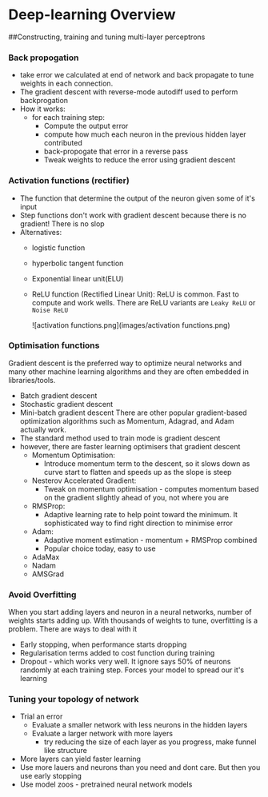 # Deep-learning Overview
##Constructing, training and tuning multi-layer perceptrons
### Back propogation
- take error we calculated at end of network and back propagate to tune weights in each connection.
- The gradient descent with reverse-mode autodiff used to perform backprogation
- How it works:
    - for each training step:
        - Compute  the output error
        - compute how much each neuron in the previous hidden layer contributed
        - back-propogate that error in a reverse pass
        - Tweak weights to reduce the error using gradient descent
### Activation functions (rectifier)
- The function that determine the output of the neuron given some of it's input
- Step functions don't work with gradient descent because there is no gradient! There is no slop
- Alternatives:
    - logistic function
    - hyperbolic tangent function
    - Exponential linear unit(ELU)
    - ReLU function (Rectified Linear Unit): 
      ReLU is common. Fast to compute and work wells.  There are ReLU variants are `Leaky ReLU` or `Noise ReLU` 
      
      ![activation functions.png](images/activation functions.png)
### Optimisation functions
Gradient descent is the preferred way to optimize neural networks and many other
machine learning algorithms and they are often embedded in libraries/tools.
- Batch gradient descent
- Stochastic gradient descent
- Mini-batch gradient descent
There are other popular gradient-based optimization algorithms such as Momentum, Adagrad, and Adam actually work.
- The standard method used to train mode is gradient descent 
- however, there are faster learning optimisers that gradient descent
    - Momentum Optimisation:
        - Introduce momentum term to the descent, so it slows down as curve start
to flatten and speeds up as the slope is steep
    - Nesterov Accelerated Gradient:
        - Tweak on momentum optimisation - computes momentum based on the gradient slightly
    ahead of you, not where you are
    - RMSProp:
        - Adaptive learning rate to help point toward the minimum. It sophisticated way to 
      find right direction to minimise error
    - Adam:
        - Adaptive moment estimation - momentum + RMSProp combined
        - Popular choice today, easy to use
    - AdaMax
    - Nadam
    - AMSGrad
    
### Avoid Overfitting 
When you start adding layers and neuron in a neural networks, number of weights starts adding up. 
With thousands of weights to tune, overfitting is a problem. There are ways to deal with it
- Early stopping, when performance starts dropping
- Regularisation terms added to cost function during training
- Dropout - which works very well. It ignore says 50% of neurons randomly at each training step. Forces your 
model to spread our it's learning
  
### Tuning your topology of network
- Trial an error
    - Evaluate a smaller network with less neurons in the hidden layers
    - Evaluate a larger network with more layers
        - try reducing the size of each layer as you progress, make funnel like structure
- More layers can yield faster learning
- Use more lauers and neurons than you need and dont care. But then you use early stopping
- Use model zoos - pretrained neural network models


    
